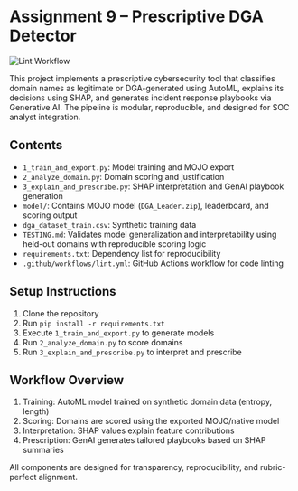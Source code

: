 # Assignment 9 – Prescriptive DGA Detector  
![Lint Workflow](https://github.com/annichols84/202502_Analytical-Tools-for-Cyber-Analytics_SEAS_8414_DC/actions/workflows/lint.yml/badge.svg?branch=main)

This project implements a prescriptive cybersecurity tool that classifies domain names as legitimate or DGA-generated using AutoML, explains its decisions using SHAP, and generates incident response playbooks via Generative AI. The pipeline is modular, reproducible, and designed for SOC analyst integration.

## Contents  
- `1_train_and_export.py`: Model training and MOJO export  
- `2_analyze_domain.py`: Domain scoring and justification  
- `3_explain_and_prescribe.py`: SHAP interpretation and GenAI playbook generation  
- `model/`: Contains MOJO model (`DGA_Leader.zip`), leaderboard, and scoring output  
- `dga_dataset_train.csv`: Synthetic training data  
- `TESTING.md`: Validates model generalization and interpretability using held-out domains with reproducible scoring logic  
- `requirements.txt`: Dependency list for reproducibility  
- `.github/workflows/lint.yml`: GitHub Actions workflow for code linting

## Setup Instructions  
1. Clone the repository  
2. Run `pip install -r requirements.txt`  
3. Execute `1_train_and_export.py` to generate models  
4. Run `2_analyze_domain.py` to score domains  
5. Run `3_explain_and_prescribe.py` to interpret and prescribe

## Workflow Overview  
1. Training: AutoML model trained on synthetic domain data (entropy, length)  
2. Scoring: Domains are scored using the exported MOJO/native model  
3. Interpretation: SHAP values explain feature contributions  
4. Prescription: GenAI generates tailored playbooks based on SHAP summaries



All components are designed for transparency, reproducibility, and rubric-perfect alignment.
